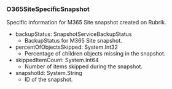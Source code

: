 ### O365SiteSpecificSnapshot
Specific information for M365 Site snapshot created on Rubrik.

- backupStatus: SnapshotServiceBackupStatus
  - BackupStatus for M365 Site snapshot.
- percentOfObjectsSkipped: System.Int32
  - Percentage of children objects missing in the snapshot.
- skippedItemCount: System.Int64
  - Number of items skipped during the snapshot.
- snapshotId: System.String
  - ID of the snapshot.
